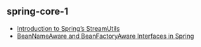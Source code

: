 ## spring-core-1

+ [Introduction to Spring’s StreamUtils](spring-core-1/docs/Spring_StreamUtils.md)
+ [BeanNameAware and BeanFactoryAware Interfaces in Spring](spring-core-1/docs/Spring_Aware_Interface.md)